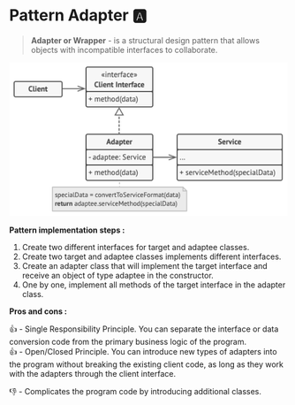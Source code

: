 # Pattern Adapter 🅰️

> **Adapter or Wrapper** - is a structural design pattern that allows objects with incompatible interfaces to 
> collaborate.

![adapter structure](../../assets/adapter-structure.png)

**Pattern implementation steps :**

1. Create two different interfaces for target and adaptee classes.
2. Create two target and adaptee classes implements different interfaces. 
3. Create an adapter class that will implement the target interface and receive an object of type adaptee in the constructor.
4. One by one, implement all methods of the target interface in the adapter class.

**Pros and cons :**

👍 - Single Responsibility Principle. You can separate the interface or data conversion code from the primary business 
logic of the program.\
👍 - Open/Closed Principle. You can introduce new types of adapters into the program without breaking the existing 
client code, as long as they work with the adapters through the client interface.

👎 - Complicates the program code by introducing additional classes.
